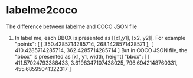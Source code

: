 # labelme2coco
The difference between labelme and COCO JSON file
1. In label me, each BBOX is presented as [[x1,y1], [x2, y2]]. For example
"points": [
        [
          350.4285714285714,
          268.1428571428571
        ],
        [
          410.4285714285714,
          362.4285714285714
        ]
   But in COCO JSON file, the "bbox" is presented as [x1, y1, width, height]
   "bbox": [
                [
                    411.57024793388433,
                    3.6198347107438025,
                    796.6942148760331,
                    455.68595041322317
                ]
